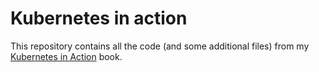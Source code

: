 # Kubernetes in action

This repository contains all the code (and some additional files) from my [Kubernetes in Action](https://k8s.si/book) book.
